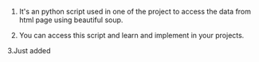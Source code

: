 1. It's an python script used in one of the project to access the data from html page using beautiful soup.

2. You can access this script and learn and implement in your projects.

3.Just added
